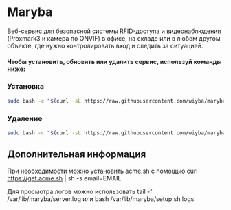 # Maryba

Веб-сервис для безопасной системы RFID-доступа и видеонаблюдения (Proxmark3 и камера по ONVIF) в офисе, на складе или в любом другом объекте, где нужно контролировать вход и следить за ситуацией.

#### Чтобы установить, обновить или удалить сервис, используй команды ниже:

### Установка
```sh
sudo bash -c "$(curl -sL https://raw.githubusercontent.com/wiyba/maryba/main/setup.sh)" @ install
```

### Удаление
```sh
sudo bash -c "$(curl -sL https://raw.githubusercontent.com/wiyba/maryba/main/setup.sh)" @ uninstall
```

## Дополнительная информация

При необходимости можно установить acme.sh с помощью curl https://get.acme.sh | sh -s email=EMAIL

Для просмотра логов можно использовать tail -f /var/lib/maryba/server.log или bash /var/lib/maryba/setup.sh logs
